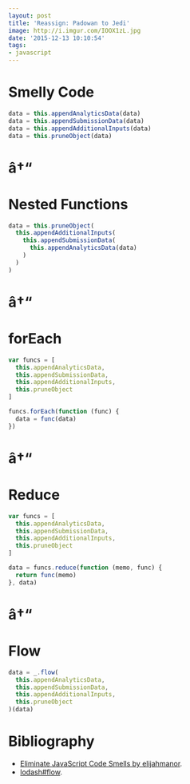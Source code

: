 ```yaml
---
layout: post
title: 'Reassign: Padowan to Jedi'
image: http://i.imgur.com/IOOX1zL.jpg
date: '2015-12-13 10:10:54'
tags:
- javascript
---
```


# Smelly Code

```javascript
data = this.appendAnalyticsData(data)
data = this.appendSubmissionData(data)
data = this.appendAdditionalInputs(data)
data = this.pruneObject(data)
```

# â†“

# Nested Functions

```javascript
data = this.pruneObject(
  this.appendAdditionalInputs(
    this.appendSubmissionData(
      this.appendAnalyticsData(data)
    )
  )
)
```

# â†“

# forEach

```javascript
var funcs = [
  this.appendAnalyticsData,
  this.appendSubmissionData,
  this.appendAdditionalInputs,
  this.pruneObject
]

funcs.forEach(function (func) {
  data = func(data)
})
```

# â†“

# Reduce

```javascript
var funcs = [
  this.appendAnalyticsData,
  this.appendSubmissionData,
  this.appendAdditionalInputs,
  this.pruneObject
]

data = funcs.reduce(function (memo, func) {
  return func(memo)
}, data)
```

# â†“

# Flow

```javascript
data = _.flow(
  this.appendAnalyticsData,
  this.appendSubmissionData,
  this.appendAdditionalInputs,
  this.pruneObject
)(data)
```

# Bibliography

- [Eliminate JavaScript Code Smells by elijahmanor](http://elijahmanor.com/talks/js-smells/#/).
- [lodash#flow](https://lodash.com/docs#flow).